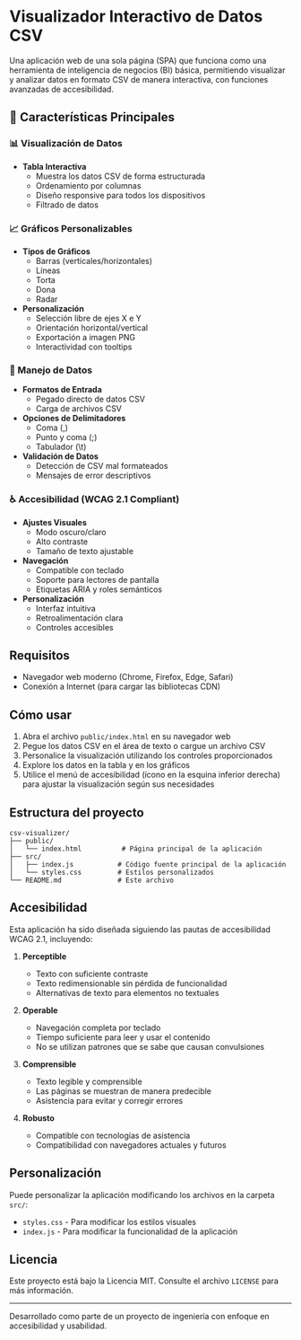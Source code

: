 # Visualizador Interactivo de Datos CSV

Una aplicación web de una sola página (SPA) que funciona como una herramienta de inteligencia de negocios (BI) básica, permitiendo visualizar y analizar datos en formato CSV de manera interactiva, con funciones avanzadas de accesibilidad.

## 🚀 Características Principales

### 📊 Visualización de Datos
- **Tabla Interactiva**
  - Muestra los datos CSV de forma estructurada
  - Ordenamiento por columnas
  - Diseño responsive para todos los dispositivos
  - Filtrado de datos

### 📈 Gráficos Personalizables
- **Tipos de Gráficos**
  - Barras (verticales/horizontales)
  - Líneas
  - Torta
  - Dona
  - Radar
- **Personalización**
  - Selección libre de ejes X e Y
  - Orientación horizontal/vertical
  - Exportación a imagen PNG
  - Interactividad con tooltips

### 📂 Manejo de Datos
- **Formatos de Entrada**
  - Pegado directo de datos CSV
  - Carga de archivos CSV
- **Opciones de Delimitadores**
  - Coma (,)
  - Punto y coma (;)
  - Tabulador (\t)
- **Validación de Datos**
  - Detección de CSV mal formateados
  - Mensajes de error descriptivos

### ♿ Accesibilidad (WCAG 2.1 Compliant)
- **Ajustes Visuales**
  - Modo oscuro/claro
  - Alto contraste
  - Tamaño de texto ajustable
- **Navegación**
  - Compatible con teclado
  - Soporte para lectores de pantalla
  - Etiquetas ARIA y roles semánticos
- **Personalización**
  - Interfaz intuitiva
  - Retroalimentación clara
  - Controles accesibles

## Requisitos

- Navegador web moderno (Chrome, Firefox, Edge, Safari)
- Conexión a Internet (para cargar las bibliotecas CDN)

## Cómo usar

1. Abra el archivo `public/index.html` en su navegador web
2. Pegue los datos CSV en el área de texto o cargue un archivo CSV
3. Personalice la visualización utilizando los controles proporcionados
4. Explore los datos en la tabla y en los gráficos
5. Utilice el menú de accesibilidad (ícono en la esquina inferior derecha) para ajustar la visualización según sus necesidades

## Estructura del proyecto

```
csv-visualizer/
├── public/
│   └── index.html          # Página principal de la aplicación
├── src/
│   ├── index.js           # Código fuente principal de la aplicación
│   └── styles.css         # Estilos personalizados
└── README.md              # Este archivo
```

## Accesibilidad

Esta aplicación ha sido diseñada siguiendo las pautas de accesibilidad WCAG 2.1, incluyendo:

1. **Perceptible**
   - Texto con suficiente contraste
   - Texto redimensionable sin pérdida de funcionalidad
   - Alternativas de texto para elementos no textuales

2. **Operable**
   - Navegación completa por teclado
   - Tiempo suficiente para leer y usar el contenido
   - No se utilizan patrones que se sabe que causan convulsiones

3. **Comprensible**
   - Texto legible y comprensible
   - Las páginas se muestran de manera predecible
   - Asistencia para evitar y corregir errores

4. **Robusto**
   - Compatible con tecnologías de asistencia
   - Compatibilidad con navegadores actuales y futuros

## Personalización

Puede personalizar la aplicación modificando los archivos en la carpeta `src/`:

- `styles.css` - Para modificar los estilos visuales
- `index.js` - Para modificar la funcionalidad de la aplicación

## Licencia

Este proyecto está bajo la Licencia MIT. Consulte el archivo `LICENSE` para más información.

---

Desarrollado como parte de un proyecto de ingeniería con enfoque en accesibilidad y usabilidad.
